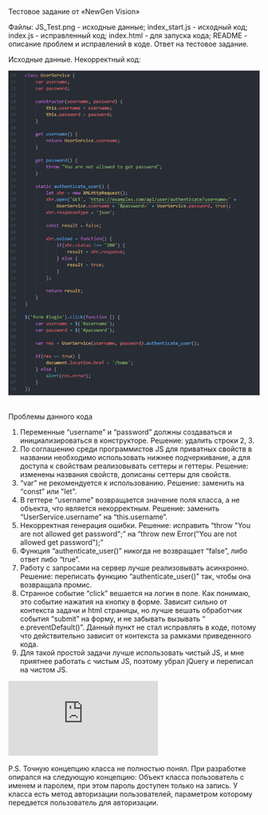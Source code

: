 Тестовое задание от «NewGen Vision»

Файлы:
JS_Test.png    - исходные данные;
index_start.js - исходный код;
index.js       - исправленный код;
index.html     - для запуска кода;
README         - описание проблем и исправлений в коде. Ответ на тестовое задание.

Исходные данные.
Некорректный код:
 
![](https://github.com/GragertVD/NewGen_Vision/blob/master/JS_Test.png)
 

Проблемы данного кода
1.	Переменные “username” и “password” должны создаваться и инициализироваться в конструкторе. 
Решение: удалить строки 2, 3.
2.	По соглашению среди программистов JS для приватных свойств в названии необходимо использовать нижнее подчеркивание, а для доступа к свойствам реализовывать сеттеры и геттеры. 
Решение: изменены названия свойств, дописаны сеттеры для свойств.  
3.	“var” не рекомендуется к использованию. 
Решение: заменить на “const” или "let".
4.	В геттере “username” возвращается значение поля класса, а не объекта, что является некорректным. 
Решение: заменить “UserService.username”  на “this.username”.
5.	Некорректная генерация ошибки. 
Решение: исправить “throw "You are not allowed get password";” на “throw new Error("You are not allowed get password");” 
6.	Функция “authenticate_user()” никогда не возвращает “false”, либо ответ либо “true”.
7.	Работу с запросами на сервер лучше реализовывать асинхронно. 
Решение: переписать функцию “authenticate_user()” так, чтобы она возвращала промис.
8.	Странное событие “click” вешается на логин в поле. Как понимаю, это событие нажатия на кнопку в форме.
Зависит сильно от контекста задачи и html страницы, но лучше вешать обработчик события “submit” на форму, и не забывать вызывать “ e.preventDefault()”.
Данный пункт не стал исправлять в коде, потому что действительно зависит от контекста за рамками приведенного кода.
9.	Для такой простой задачи лучше использовать чистый JS, и мне приятнее работать с чистым JS, поэтому убрал jQuery и переписал на чистом JS.


![Моя версия кода](https://github.com/GragertVD/NewGen_Vision/blob/master/index.js)

P.S.
Точную концепцию класса не полностью понял. При разработке опирался на следующую концепцию:
Объект класса пользователь с именем и паролем, при этом пароль доступен только на запись.
У класса есть метод авторизации пользователей, параметром которому передается пользователь для авторизации.